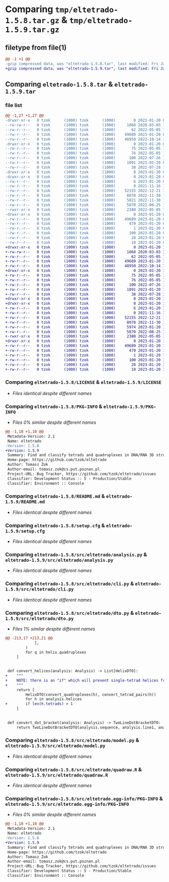 # Comparing `tmp/eltetrado-1.5.8.tar.gz` & `tmp/eltetrado-1.5.9.tar.gz`

## filetype from file(1)

```diff
@@ -1 +1 @@
-gzip compressed data, was "eltetrado-1.5.8.tar", last modified: Fri Jan 20 08:38:09 2023, max compression
+gzip compressed data, was "eltetrado-1.5.9.tar", last modified: Fri Jan 20 14:05:03 2023, max compression
```

## Comparing `eltetrado-1.5.8.tar` & `eltetrado-1.5.9.tar`

### file list

```diff
@@ -1,27 +1,27 @@
-drwxr-xr-x   0 tzok      (1000) tzok      (1000)        0 2023-01-20 08:38:09.761440 eltetrado-1.5.8/
--rw-rw-r--   0 tzok      (1000) tzok      (1000)     1068 2020-03-03 11:56:04.000000 eltetrado-1.5.8/LICENSE
--rw-r--r--   0 tzok      (1000) tzok      (1000)       62 2022-05-05 10:39:21.000000 eltetrado-1.5.8/MANIFEST.in
--rw-r--r--   0 tzok      (1000) tzok      (1000)    49689 2023-01-20 08:38:09.764773 eltetrado-1.5.8/PKG-INFO
--rw-r--r--   0 tzok      (1000) tzok      (1000)    48950 2022-10-14 14:42:14.000000 eltetrado-1.5.8/README.md
-drwxr-xr-x   0 tzok      (1000) tzok      (1000)        0 2023-01-20 08:38:09.754773 eltetrado-1.5.8/bin/
--rw-r--r--   0 tzok      (1000) tzok      (1000)       75 2022-05-05 10:39:21.000000 eltetrado-1.5.8/bin/eltetrado
--rw-r--r--   0 tzok      (1000) tzok      (1000)       76 2022-05-05 10:39:21.000000 eltetrado-1.5.8/bin/has_tetrad
--rw-r--r--   0 tzok      (1000) tzok      (1000)      100 2022-07-26 10:07:55.000000 eltetrado-1.5.8/pyproject.toml
--rw-r--r--   0 tzok      (1000) tzok      (1000)     1091 2023-01-20 08:38:09.764773 eltetrado-1.5.8/setup.cfg
--rw-r--r--   0 tzok      (1000) tzok      (1000)       38 2022-07-28 16:53:54.000000 eltetrado-1.5.8/setup.py
-drwxr-xr-x   0 tzok      (1000) tzok      (1000)        0 2023-01-20 08:38:09.748106 eltetrado-1.5.8/src/
-drwxr-xr-x   0 tzok      (1000) tzok      (1000)        0 2023-01-20 08:38:09.758106 eltetrado-1.5.8/src/eltetrado/
--rw-r--r--   0 tzok      (1000) tzok      (1000)        6 2023-01-20 08:37:50.000000 eltetrado-1.5.8/src/eltetrado/VERSION
--rw-r--r--   0 tzok      (1000) tzok      (1000)        0 2021-11-16 14:21:52.000000 eltetrado-1.5.8/src/eltetrado/__init__.py
--rw-r--r--   0 tzok      (1000) tzok      (1000)    52155 2022-12-21 17:02:46.000000 eltetrado-1.5.8/src/eltetrado/analysis.py
--rw-r--r--   0 tzok      (1000) tzok      (1000)     8078 2022-11-30 12:50:24.000000 eltetrado-1.5.8/src/eltetrado/cli.py
--rw-r--r--   0 tzok      (1000) tzok      (1000)     5821 2022-11-30 12:50:24.000000 eltetrado-1.5.8/src/eltetrado/dto.py
--rw-r--r--   0 tzok      (1000) tzok      (1000)     5870 2022-08-25 14:17:27.000000 eltetrado-1.5.8/src/eltetrado/model.py
--rwxr-xr-x   0 tzok      (1000) tzok      (1000)     2380 2022-05-05 10:39:21.000000 eltetrado-1.5.8/src/eltetrado/quadraw.R
-drwxr-xr-x   0 tzok      (1000) tzok      (1000)        0 2023-01-20 08:38:09.761440 eltetrado-1.5.8/src/eltetrado.egg-info/
--rw-r--r--   0 tzok      (1000) tzok      (1000)    49689 2023-01-20 08:38:09.000000 eltetrado-1.5.8/src/eltetrado.egg-info/PKG-INFO
--rw-r--r--   0 tzok      (1000) tzok      (1000)      479 2023-01-20 08:38:09.000000 eltetrado-1.5.8/src/eltetrado.egg-info/SOURCES.txt
--rw-r--r--   0 tzok      (1000) tzok      (1000)        1 2023-01-20 08:38:09.000000 eltetrado-1.5.8/src/eltetrado.egg-info/dependency_links.txt
--rw-r--r--   0 tzok      (1000) tzok      (1000)      100 2023-01-20 08:38:09.000000 eltetrado-1.5.8/src/eltetrado.egg-info/entry_points.txt
--rw-r--r--   0 tzok      (1000) tzok      (1000)       28 2023-01-20 08:38:09.000000 eltetrado-1.5.8/src/eltetrado.egg-info/requires.txt
--rw-r--r--   0 tzok      (1000) tzok      (1000)       10 2023-01-20 08:38:09.000000 eltetrado-1.5.8/src/eltetrado.egg-info/top_level.txt
+drwxr-xr-x   0 tzok      (1000) tzok      (1000)        0 2023-01-20 14:05:03.139725 eltetrado-1.5.9/
+-rw-rw-r--   0 tzok      (1000) tzok      (1000)     1068 2020-03-03 11:56:04.000000 eltetrado-1.5.9/LICENSE
+-rw-r--r--   0 tzok      (1000) tzok      (1000)       62 2022-05-05 10:39:21.000000 eltetrado-1.5.9/MANIFEST.in
+-rw-r--r--   0 tzok      (1000) tzok      (1000)    49689 2023-01-20 14:05:03.139725 eltetrado-1.5.9/PKG-INFO
+-rw-r--r--   0 tzok      (1000) tzok      (1000)    48950 2022-10-14 14:42:14.000000 eltetrado-1.5.9/README.md
+drwxr-xr-x   0 tzok      (1000) tzok      (1000)        0 2023-01-20 14:05:03.136392 eltetrado-1.5.9/bin/
+-rw-r--r--   0 tzok      (1000) tzok      (1000)       75 2022-05-05 10:39:21.000000 eltetrado-1.5.9/bin/eltetrado
+-rw-r--r--   0 tzok      (1000) tzok      (1000)       76 2022-05-05 10:39:21.000000 eltetrado-1.5.9/bin/has_tetrad
+-rw-r--r--   0 tzok      (1000) tzok      (1000)      100 2022-07-26 10:07:55.000000 eltetrado-1.5.9/pyproject.toml
+-rw-r--r--   0 tzok      (1000) tzok      (1000)     1091 2023-01-20 14:05:03.139725 eltetrado-1.5.9/setup.cfg
+-rw-r--r--   0 tzok      (1000) tzok      (1000)       38 2022-07-28 16:53:54.000000 eltetrado-1.5.9/setup.py
+drwxr-xr-x   0 tzok      (1000) tzok      (1000)        0 2023-01-20 14:05:03.133058 eltetrado-1.5.9/src/
+drwxr-xr-x   0 tzok      (1000) tzok      (1000)        0 2023-01-20 14:05:03.136392 eltetrado-1.5.9/src/eltetrado/
+-rw-r--r--   0 tzok      (1000) tzok      (1000)        6 2023-01-20 14:04:26.000000 eltetrado-1.5.9/src/eltetrado/VERSION
+-rw-r--r--   0 tzok      (1000) tzok      (1000)        0 2021-11-16 14:21:52.000000 eltetrado-1.5.9/src/eltetrado/__init__.py
+-rw-r--r--   0 tzok      (1000) tzok      (1000)    52155 2022-12-21 17:02:46.000000 eltetrado-1.5.9/src/eltetrado/analysis.py
+-rw-r--r--   0 tzok      (1000) tzok      (1000)     8078 2022-11-30 12:50:24.000000 eltetrado-1.5.9/src/eltetrado/cli.py
+-rw-r--r--   0 tzok      (1000) tzok      (1000)     5974 2023-01-20 14:04:26.000000 eltetrado-1.5.9/src/eltetrado/dto.py
+-rw-r--r--   0 tzok      (1000) tzok      (1000)     5870 2022-08-25 14:17:27.000000 eltetrado-1.5.9/src/eltetrado/model.py
+-rwxr-xr-x   0 tzok      (1000) tzok      (1000)     2380 2022-05-05 10:39:21.000000 eltetrado-1.5.9/src/eltetrado/quadraw.R
+drwxr-xr-x   0 tzok      (1000) tzok      (1000)        0 2023-01-20 14:05:03.139725 eltetrado-1.5.9/src/eltetrado.egg-info/
+-rw-r--r--   0 tzok      (1000) tzok      (1000)    49689 2023-01-20 14:05:03.000000 eltetrado-1.5.9/src/eltetrado.egg-info/PKG-INFO
+-rw-r--r--   0 tzok      (1000) tzok      (1000)      479 2023-01-20 14:05:03.000000 eltetrado-1.5.9/src/eltetrado.egg-info/SOURCES.txt
+-rw-r--r--   0 tzok      (1000) tzok      (1000)        1 2023-01-20 14:05:03.000000 eltetrado-1.5.9/src/eltetrado.egg-info/dependency_links.txt
+-rw-r--r--   0 tzok      (1000) tzok      (1000)      100 2023-01-20 14:05:03.000000 eltetrado-1.5.9/src/eltetrado.egg-info/entry_points.txt
+-rw-r--r--   0 tzok      (1000) tzok      (1000)       28 2023-01-20 14:05:03.000000 eltetrado-1.5.9/src/eltetrado.egg-info/requires.txt
+-rw-r--r--   0 tzok      (1000) tzok      (1000)       10 2023-01-20 14:05:03.000000 eltetrado-1.5.9/src/eltetrado.egg-info/top_level.txt
```

### Comparing `eltetrado-1.5.8/LICENSE` & `eltetrado-1.5.9/LICENSE`

 * *Files identical despite different names*

### Comparing `eltetrado-1.5.8/PKG-INFO` & `eltetrado-1.5.9/PKG-INFO`

 * *Files 0% similar despite different names*

```diff
@@ -1,10 +1,10 @@
 Metadata-Version: 2.1
 Name: eltetrado
-Version: 1.5.8
+Version: 1.5.9
 Summary: Find and classify tetrads and quadruplexes in DNA/RNA 3D structure
 Home-page: https://github.com/tzok/eltetrado
 Author: Tomasz Żok
 Author-email: tomasz.zok@cs.put.poznan.pl
 Project-URL: Bug Tracker, https://github.com/tzok/eltetrado/issues
 Classifier: Development Status :: 5 - Production/Stable
 Classifier: Environment :: Console
```

### Comparing `eltetrado-1.5.8/README.md` & `eltetrado-1.5.9/README.md`

 * *Files identical despite different names*

### Comparing `eltetrado-1.5.8/setup.cfg` & `eltetrado-1.5.9/setup.cfg`

 * *Files identical despite different names*

### Comparing `eltetrado-1.5.8/src/eltetrado/analysis.py` & `eltetrado-1.5.9/src/eltetrado/analysis.py`

 * *Files identical despite different names*

### Comparing `eltetrado-1.5.8/src/eltetrado/cli.py` & `eltetrado-1.5.9/src/eltetrado/cli.py`

 * *Files identical despite different names*

### Comparing `eltetrado-1.5.8/src/eltetrado/dto.py` & `eltetrado-1.5.9/src/eltetrado/dto.py`

 * *Files 1% similar despite different names*

```diff
@@ -213,17 +213,21 @@
             ],
         )
         for q in helix.quadruplexes
     ]
 
 
 def convert_helices(analysis: Analysis) -> List[HelixDTO]:
+    """
+    NOTE: there is an "if" which will prevent single-tetrad helices from serialization; this is on purpose
+    """
     return [
         HelixDTO(convert_quadruplexes(h), convert_tetrad_pairs(h))
         for h in analysis.helices
+        if len(h.tetrads) > 1
     ]
 
 
 def convert_dot_bracket(analysis: Analysis) -> TwoLineDotBracketDTO:
     return TwoLineDotBracketDTO(analysis.sequence, analysis.line1, analysis.line2)
```

### Comparing `eltetrado-1.5.8/src/eltetrado/model.py` & `eltetrado-1.5.9/src/eltetrado/model.py`

 * *Files identical despite different names*

### Comparing `eltetrado-1.5.8/src/eltetrado/quadraw.R` & `eltetrado-1.5.9/src/eltetrado/quadraw.R`

 * *Files identical despite different names*

### Comparing `eltetrado-1.5.8/src/eltetrado.egg-info/PKG-INFO` & `eltetrado-1.5.9/src/eltetrado.egg-info/PKG-INFO`

 * *Files 0% similar despite different names*

```diff
@@ -1,10 +1,10 @@
 Metadata-Version: 2.1
 Name: eltetrado
-Version: 1.5.8
+Version: 1.5.9
 Summary: Find and classify tetrads and quadruplexes in DNA/RNA 3D structure
 Home-page: https://github.com/tzok/eltetrado
 Author: Tomasz Żok
 Author-email: tomasz.zok@cs.put.poznan.pl
 Project-URL: Bug Tracker, https://github.com/tzok/eltetrado/issues
 Classifier: Development Status :: 5 - Production/Stable
 Classifier: Environment :: Console
```

